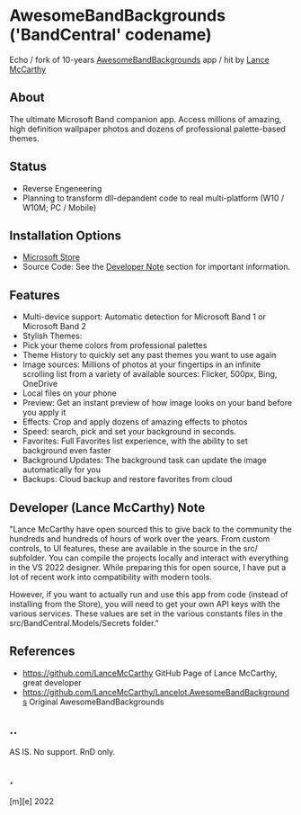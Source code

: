 # AwesomeBandBackgrounds ('BandCentral' codename)
Echo / fork of 10-years [AwesomeBandBackgrounds](https://github.com/LanceMcCarthy/Lancelot.AwesomeBandBackgrounds) app / hit by [Lance McCarthy](https://github.com/LanceMcCarthy)

## About
The ultimate Microsoft Band companion app. Access millions of amazing, high definition wallpaper photos and dozens of professional palette-based themes.

## Status
- Reverse Engeneering
- Planning to transform dll-depandent code to real multi-platform (W10 / W10M; PC / Mobile) 

## Installation Options
- [Microsoft Store](https://www.microsoft.com/en-us/p/awesome-band-backgrounds/9nblggh3g0sn)
- Source Code: See the [Developer Note](https://github.com/LanceMcCarthy/Lancelot.AwesomeBandBackgrounds#developer-note) section for important information.

## Features
- Multi-device support: Automatic detection for Microsoft Band 1 or Microsoft Band 2
- Stylish Themes:
- Pick your theme colors from professional palettes
- Theme History to quickly set any past themes you want to use again
- Image sources: Millions of photos at your fingertips in an infinite scrolling list from a variety of available sources: Flicker, 500px, Bing, OneDrive
- Local files on your phone
- Preview: Get an instant preview of how image looks on your band before you apply it
- Effects: Crop and apply dozens of amazing effects to photos
- Speed: search, pick and set your background in seconds.
- Favorites: Full Favorites list experience, with the ability to set background even faster
- Background Updates: The background task can update the image automatically for you
- Backups: Cloud backup and restore favorites from cloud

## Developer (Lance McCarthy) Note
"Lance McCarthy have open sourced this to give back to the community the hundreds and hundreds of hours of work over the years. From custom controls, to UI features, these are available in the source in the src/ subfolder. You can compile the projects locally and interact with everything in the VS 2022 designer. While preparing this for open source, I have put a lot of recent work into compatibility with modern tools.

However, if you want to actually run and use this app from code (instead of installing from the Store), you will need to get your own API keys with the various services. These values are set in the various constants files in the src/BandCentral.Models/Secrets folder."

## References
- https://github.com/LanceMcCarthy GitHub Page of Lance McCarthy, great developer 
- https://github.com/LanceMcCarthy/Lancelot.AwesomeBandBackgrounds Original AwesomeBandBackgrounds

## .. 
AS IS. No support. RnD only.

## .
[m][e] 2022